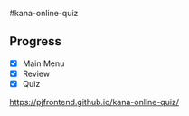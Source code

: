 #kana-online-quiz

## Progress
 - [x] Main Menu
 - [x] Review
 - [x] Quiz

https://pjfrontend.github.io/kana-online-quiz/